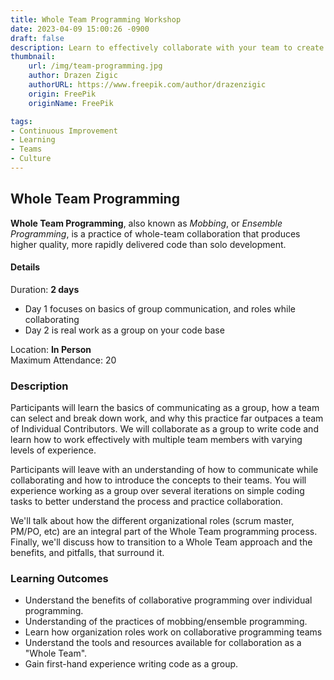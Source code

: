 ```yaml
---
title: Whole Team Programming Workshop
date: 2023-04-09 15:00:26 -0900
draft: false
description: Learn to effectively collaborate with your team to create quality software.
thumbnail:
    url: /img/team-programming.jpg
    author: Drazen Zigic
    authorURL: https://www.freepik.com/author/drazenzigic
    origin: FreePik
    originName: FreePik

tags:
- Continuous Improvement
- Learning
- Teams
- Culture
---
```

## Whole Team Programming
**Whole Team Programming**, also known as _Mobbing_, or _Ensemble Programming_, is a practice of whole-team collaboration
that
produces higher quality, more rapidly delivered code than solo development.

#### Details
Duration: **2 days**  
- Day 1 focuses on basics of group communication, and roles while collaborating
- Day 2 is real work as a group on your code base

Location: **In Person**  
Maximum Attendance: 20  

### Description
Participants will learn the basics of communicating as a group, how a team can select and break down work, and why this
practice far outpaces a team of Individual Contributors.
We will collaborate as a group to write code and learn how to work effectively with multiple team members with varying
levels of experience.

Participants will leave with an understanding of how to communicate while collaborating and how to introduce the
concepts to their teams.
You will experience working as a group over several iterations on simple coding tasks to better understand the process
and practice collaboration.

We'll talk about how the different organizational roles (scrum master, PM/PO, etc) are an integral part of the Whole
Team programming process.
Finally, we'll discuss how to transition to a Whole Team approach and the benefits, and pitfalls, that surround it.

### Learning Outcomes
- Understand the benefits of collaborative programming over individual programming.
- Understanding of the practices of mobbing/ensemble programming.
- Learn how organization roles work on collaborative programming teams
- Understand the tools and resources available for collaboration as a "Whole Team".
- Gain first-hand experience writing code as a group.
